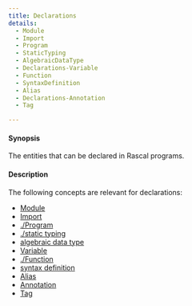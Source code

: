 ```yaml
---
title: Declarations
details:
  - Module
  - Import
  - Program
  - StaticTyping
  - AlgebraicDataType
  - Declarations-Variable
  - Function
  - SyntaxDefinition
  - Alias
  - Declarations-Annotation
  - Tag

---
```


#### Synopsis

The entities that can be declared in Rascal programs.

#### Description

The following concepts are relevant for declarations:
* [Module](../../Rascal/Declarations/Module/)
* [Import](../../Rascal/Declarations/Import/)
* [./Program](../../Rascal/Declarations/Program/)
* [./static typing](../../Rascal/Declarations/StaticTyping/)
* [algebraic data type](../../Rascal/Declarations/AlgebraicDataType/)
* [Variable](../../Rascal/Declarations/Variable/)
* [./Function](../../Rascal/Declarations/Function/)
* [syntax definition](../../Rascal/Declarations/SyntaxDefinition/)
* [Alias](../../Rascal/Declarations/Alias/)
* [Annotation](../../Rascal/Declarations/Annotation/)
* [Tag](../../Rascal/Declarations/Tag/)



